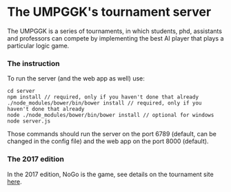 # The UMPGGK's tournament server

The UMPGGK is a series of tournaments, in which students, phd, assistants and professors can compete by implementing
the best AI player that plays a particular logic game.

### The instruction

To run the server (and the web app as well) use:
```
cd server
npm install // required, only if you haven't done that already
./node_modules/bower/bin/bower install // required, only if you haven't done that already
node ./node_modules/bower/bin/bower install // optional for windows
node server.js
```
Those commands should run the server on the port 6789 (default, can be changed in the config file)
and the web app on the port 8000 (default).

### The 2017 edition

In the 2017 edition, NoGo is the game, see details on the tournament site [here](http://ii.us.edu.pl/umpggk2017/).
